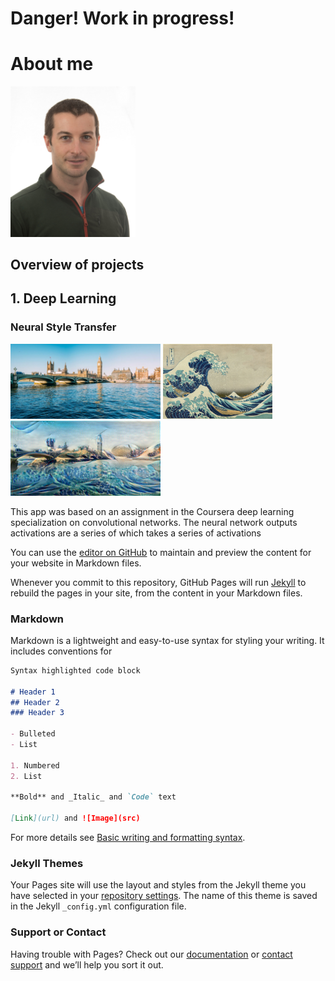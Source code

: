 # Danger! Work in progress!

# About me
<img src="images/Profile_pic_small.jpeg" width="200"> 

## Overview of projects

## 1. Deep Learning

### Neural Style Transfer
<img src="images/BigBen.jpg" height="120">  <img src="images/The_Great_Wave_off_Kanagawa.jpg" height="120"> <img src="images/StyleMerged_BB_Wave.jpeg" height="120"> 

This app was based on an assignment in the Coursera deep learning specialization on convolutional networks. The neural network outputs activations are a series of  which takes a series of activations 


You can use the [editor on GitHub](https://github.com/stuarthaze/stuarthaze.github.io/edit/main/README.md) to maintain and preview the content for your website in Markdown files.

Whenever you commit to this repository, GitHub Pages will run [Jekyll](https://jekyllrb.com/) to rebuild the pages in your site, from the content in your Markdown files.

### Markdown

Markdown is a lightweight and easy-to-use syntax for styling your writing. It includes conventions for

```markdown
Syntax highlighted code block

# Header 1
## Header 2
### Header 3

- Bulleted
- List

1. Numbered
2. List

**Bold** and _Italic_ and `Code` text

[Link](url) and ![Image](src)
```

For more details see [Basic writing and formatting syntax](https://docs.github.com/en/github/writing-on-github/getting-started-with-writing-and-formatting-on-github/basic-writing-and-formatting-syntax).

### Jekyll Themes

Your Pages site will use the layout and styles from the Jekyll theme you have selected in your [repository settings](https://github.com/stuarthaze/stuarthaze.github.io/settings/pages). The name of this theme is saved in the Jekyll `_config.yml` configuration file.

### Support or Contact

Having trouble with Pages? Check out our [documentation](https://docs.github.com/categories/github-pages-basics/) or [contact support](https://support.github.com/contact) and we’ll help you sort it out.
